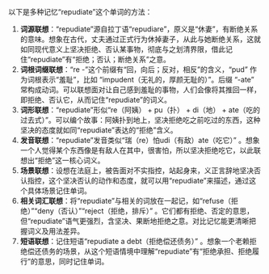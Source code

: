 以下是多种记忆“repudiate”这个单词的方法：
1. **词源联想**：“repudiate”源自拉丁语“repudiare”，原义是“休妻”，有断绝关系的意味。想象在古代，丈夫通过正式行为休掉妻子，从此与她断绝关系，这就如同现代意义上坚决拒绝、否认某事物，彻底与之划清界限，借此记住“repudiate”有“拒绝；否认；断绝关系”之意。
2. **词根词缀联想**：“re -”这个前缀有“回，向后；反对，相反”的含义，“pud” 作为词根表示“羞耻”，比如 “impudent（无礼的，厚颜无耻的）”。后缀 “-ate” 常构成动词。可以联想面对让自己感到羞耻的事物，人们会像将其推回一样，即拒绝、否认它，从而记住“repudiate”的词义。 
3. **词形联想**：“repudiate”形似“re（阿姨） + pu（扑） + di（地） + ate（吃的过去式）”。可以编个故事：阿姨扑到地上，坚决拒绝吃之前吃过的东西，这种坚决的态度就如同“repudiate”表达的“拒绝”含义。
4. **发音联想**：“repudiate”发音类似“瑞（re）怕udi（有敌）ate（吃它）” 。想象一个人觉得某个东西像是有敌人在其中，很害怕，所以坚决拒绝吃它，以此联想出“拒绝”这一核心词义。
5. **场景联想**：设想在法庭上，被告面对不实指控，站起身来，义正言辞地坚决否认指控，这个坚决否认的动作和态度，就可以用“repudiate”来描述，通过这个具体场景记住单词。
6. **相关词汇联想**：将“repudiate”与相关的词放在一起记，如“refuse（拒绝）”“deny（否认）”“reject（拒绝，排斥）” 。它们都有拒绝、否定的意思，但“repudiate”语气更强烈，含坚决、果断地拒绝之意。对比记忆能更清晰把握词义及用法差异。
7. **短语联想**：记住短语“repudiate a debt（拒绝偿还债务）” 。想象一个老赖拒绝偿还债务的场景，从这个短语情境中理解“repudiate”有“拒绝承担、拒绝履行”的意思，同时记住单词。 